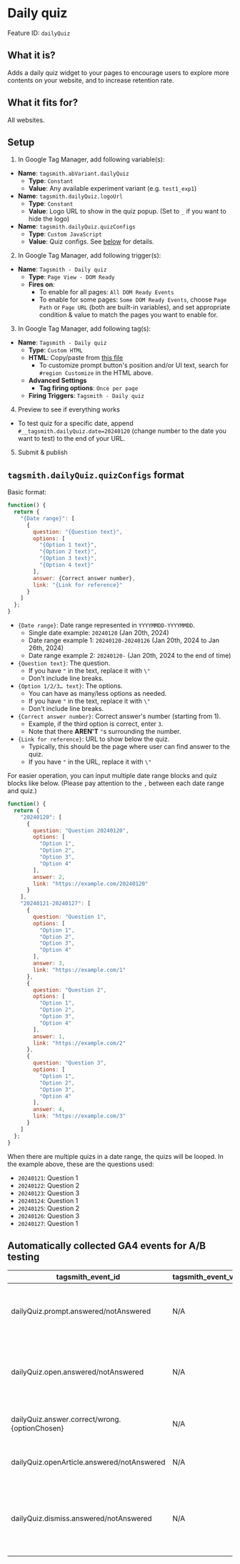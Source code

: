 # Daily quiz

Feature ID: `dailyQuiz`

## What it is?

Adds a daily quiz widget to your pages to encourage users to explore more contents on your website, and to increase retention rate.

## What it fits for?

All websites.

## Setup

1. In Google Tag Manager, add following variable(s):

- **Name**: `tagsmith.abVariant.dailyQuiz`
  - **Type**: `Constant`
  - **Value**: Any available experiment variant (e.g. `test1_exp1`)
- **Name**: `tagsmith.dailyQuiz.logoUrl`
  - **Type**: `Constant`
  - **Value**: Logo URL to show in the quiz popup. (Set to `_` if you want to hide the logo)
- **Name**: `tagsmith.dailyQuiz.quizConfigs`
  - **Type**: `Custom JavaScript`
  - **Value**: Quiz configs. See [below](#tagsmithdailyquizquizconfigs-format) for details.

2. In Google Tag Manager, add following trigger(s):

- **Name**: `Tagsmith - Daily quiz`
  - **Type**: `Page View - DOM Ready`
  - **Fires on**:
    - To enable for all pages: `All DOM Ready Events`
    - To enable for some pages: `Some DOM Ready Events`, choose `Page Path` or `Page URL` (both are built-in variables), and set appropriate condition & value to match the pages you want to enable for.

3. In Google Tag Manager, add following tag(s):

- **Name**: `Tagsmith - Daily quiz`
  - **Type**: `Custom HTML`
  - **HTML**: Copy/paste from [this file](https://raw.githubusercontent.com/google-marketing-solutions/tagsmith/main/dist/tags/features/daily-quiz.html)
    - To customize prompt button's position and/or UI text, search for `#region Customize` in the HTML above.
  - **Advanced Settings**
    - **Tag firing options**: `Once per page`
  - **Firing Triggers**: `Tagsmith - Daily quiz`

4. Preview to see if everything works

- To test quiz for a specific date, append `#__tagsmith.dailyQuiz.date=20240120` (change number to the date you want to test) to the end of your URL.

5. Submit & publish

## `tagsmith.dailyQuiz.quizConfigs` format

Basic format:
```js
function() {
  return {
    "{Date range}": [
      {
        question: "{Question text}",
        options: [
          "{Option 1 text}",
          "{Option 2 text}",
          "{Option 3 text}",
          "{Option 4 text}"
        ],
        answer: {Correct answer number},
        link: "{Link for reference}"
      }
    ]
  };
}
```

- `{Date range}`: Date range represented in `YYYYMMDD-YYYYMMDD`.
  - Single date example: `20240120` (Jan 20th, 2024)
  - Date range example 1: `20240120-20240126` (Jan 20th, 2024 to Jan 26th, 2024)
  - Date range example 2: `20240120-` (Jan 20th, 2024 to the end of time)
- `{Question text}`: The question.
  - If you have `"` in the text, replace it with `\"`
  - Don't include line breaks.
- `{Option 1/2/3… text}`: The options.
  - You can have as many/less options as needed.
  - If you have `"` in the text, replace it with `\"`
  - Don't include line breaks.
- `{Correct answer number}`: Correct answer's number (starting from 1).
  - Example, if the third option is correct, enter `3`.
  - Note that there **AREN'T** `"`s surrounding the number.
- `{Link for reference}`: URL to show below the quiz.
  - Typically, this should be the page where user can find answer to the quiz.
  - If you have `"` in the URL, replace it with `\"`

For easier operation, you can input multiple date range blocks and quiz blocks like below. (Please pay attention to the `,` between each date range and quiz.)
```js
function() {
  return {
    "20240120": [
      {
        question: "Question 20240120",
        options: [
          "Option 1",
          "Option 2",
          "Option 3",
          "Option 4"
        ],
        answer: 2,
        link: "https://example.com/20240120"
      }
    ],
    "20240121-20240127": [
      {
        question: "Question 1",
        options: [
          "Option 1",
          "Option 2",
          "Option 3",
          "Option 4"
        ],
        answer: 3,
        link: "https://example.com/1"
      },
      {
        question: "Question 2",
        options: [
          "Option 1",
          "Option 2",
          "Option 3",
          "Option 4"
        ],
        answer: 1,
        link: "https://example.com/2"
      },
      {
        question: "Question 3",
        options: [
          "Option 1",
          "Option 2",
          "Option 3",
          "Option 4"
        ],
        answer: 4,
        link: "https://example.com/3"
      }
    ]
  };
}
```
When there are multiple quizs in a date range, the quizs will be looped. In the example above, these are the questions used:
- `20240121`: Question 1
- `20240122`: Question 2
- `20240123`: Question 3
- `20240124`: Question 1
- `20240125`: Question 2
- `20240126`: Question 3
- `20240127`: Question 1

## Automatically collected GA4 events for A/B testing

| tagsmith_event_id | tagsmith_event_value | Description |
| ----------------- | -------------------- | ----------- |
| dailyQuiz.prompt.answered/notAnswered | N/A | Recorded when daily quiz prompt button is shown. |
| dailyQuiz.open.answered/notAnswered | N/A | Recorded when user clicks the prompt button and popup opened. |
| dailyQuiz.answer.correct/wrong.{optionChosen} | N/A | Recorded when user clicks an option. |
| dailyQuiz.openArticle.answered/notAnswered | N/A | Recorded when user clicks the article link. |
| dailyQuiz.dismiss.answered/notAnswered | N/A | Recorded when user clicks the "X" icon on prompt button and dismissed the quiz. |


